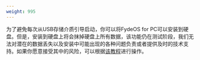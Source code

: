 ```yaml
---
weight: 995
---
```

为了避免每次从USB存储介质引导启动，你可以将FydeOS for PC可以安装到硬盘。但是，安装到硬盘上将会抹掉硬盘上所有数据，该功能仍在测试阶段，我们无法对潜在的数据丢失以及安装中可能出现的各种问题负责或者提供及时的技术支持。如果你愿意接受其中的风险，可以根据[该教程](https://fydeos.com/howto/install-fydeos-to-hdd/)进行操作。
